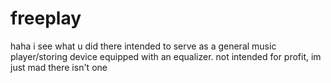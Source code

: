 # freeplay
haha i see what u did there
intended to serve as a general music player/storing device equipped with an equalizer.
not intended for profit, im just mad there isn't one

